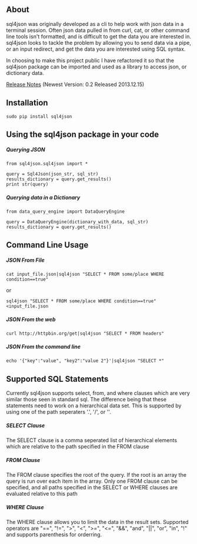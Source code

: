 ## About ##

sql4json was originally developed as a cli to help work with json data in a terminal session.  Often json data pulled in from curl, cat, or other command line tools isn't formatted, and is difficult to get the data you are interested in.  sql4json looks to tackle the problem by allowing you to send data via a pipe, or an input redirect, and get the data you are interested using SQL syntax.

In choosing to make this project public I have refactored it so that the sql4json package can be imported and used as a library to access json, or dictionary data.

[Release Notes](https://github.com/bheni/sql4json/blob/master/RELEASE_NOTES.md) (Newest Version: 0.2 Released 2013.12.15)

## Installation ##

    sudo pip install sql4json
    
## Using the sql4json package in your code ##
##### Querying JSON  #####

    from sql4json.sql4json import *
    
    query = Sql4Json(json_str, sql_str)
    results_dictionary = query.get_results()
    print str(query)

##### Querying data in a Dictionary #####

    from data_query_engine import DataQueryEngine
    
    query = DataQueryEngine(dictionary_with_data, sql_str)
    results_dictionary = query.get_results()

## Command Line Usage ##
##### JSON From File #####

    cat input_file.json|sql4json "SELECT * FROM some/place WHERE condition==true"
or

    sql4json "SELECT * FROM some/place WHERE condition==true" <input_file.json
    
##### JSON From the web #####

    curl http://httpbin.org/get|sql4json "SELECT * FROM headers"
    
##### JSON From the command line #####

    echo '{"key":"value", "key2":"value 2"}'|sql4json "SELECT *"
    
## Supported SQL Statements ##

Currently sql4json supports select, from, and where clauses which are very similar those seen in standard sql.  The difference being that these statements need to work on a hierarchical data set.  This is supported by using one of the path seperaters '.', '/', or '\'.

##### SELECT Clause #####

The SELECT clause is a comma seperated list of hierarchical elements which are relative to the path specified in the FROM clause

##### FROM Clause #####

The FROM clause specifies the root of the query.  If the root is an array the query is run over each item in the array.  Only one FROM clause can be specified, and all paths specified in the SELECT or WHERE clauses are evaluated relative to this path

##### WHERE Clause #####

The WHERE clause allows you to limit the data in the result sets. Supported operators are "==", "!=", ">", "<", ">=", "<=", "&&", "and", "||", "or", "in", "!" and supports parenthesis for orderring.

